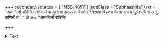 +++
secondary_sources = [ "MSS_4851",]
jsonClass = "Subhaashita"
text = "आनन्दिनी रोदिति वा निकामं या दुःखिता हास्यरसं विधत्ते।  \nरक्ता विरक्ता विरता रता च दुर्लक्ष्यचित्ता खलु वाणिनी या॥"
title = "आनन्दिनी रोदिति"

+++

<details><summary>Text</summary>

आनन्दिनी रोदिति वा निकामं या दुःखिता हास्यरसं विधत्ते।  
रक्ता विरक्ता विरता रता च दुर्लक्ष्यचित्ता खलु वाणिनी या॥
</details>
